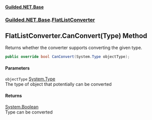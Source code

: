 #### [Guilded.NET.Base](Guilded_NET_Base.md 'Guilded.NET.Base')
### [Guilded.NET.Base](Guilded_NET_Base.md#Guilded_NET_Base 'Guilded.NET.Base').[FlatListConverter](FlatListConverter.md 'Guilded.NET.Base.FlatListConverter')
## FlatListConverter.CanConvert(Type) Method
Returns whether the converter supports converting the given type.  
```csharp
public override bool CanConvert(System.Type objectType);
```
#### Parameters
<a name='Guilded_NET_Base_FlatListConverter_CanConvert(System_Type)_objectType'></a>
`objectType` [System.Type](https://docs.microsoft.com/en-us/dotnet/api/System.Type 'System.Type')  
The type of object that potentially can be converted
  
#### Returns
[System.Boolean](https://docs.microsoft.com/en-us/dotnet/api/System.Boolean 'System.Boolean')  
Type can be converted
